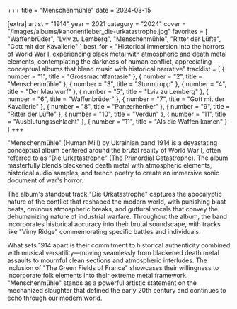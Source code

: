 +++
title = "Menschenmühle"
date = 2024-03-15

[extra]
artist = "1914"
year = 2021
category = "2024"
cover = "/images/albums/kanonenfieber_die-urkatastrophe.jpg"
favorites = [
    "Waffenbrüder",
    "Lviv zu Lemberg",
    "Menschenmühle",
    "Ritter der Lüfte",
    "Gott mit der Kavallerie"
]
best_for = "Historical immersion into the horrors of World War I, experiencing black metal with atmospheric and death metal elements, contemplating the darkness of human conflict, appreciating conceptual albums that blend music with historical narrative"
tracklist = [
    { number = "1", title = "Grossmachtfantasie" },
    { number = "2", title = "Menschenmühle" },
    { number = "3", title = "Sturmtrupp" },
    { number = "4", title = "Der Maulwurf" },
    { number = "5", title = "Lviv zu Lemberg" },
    { number = "6", title = "Waffenbrüder" },
    { number = "7", title = "Gott mit der Kavallerie" },
    { number = "8", title = "Panzerhenker" },
    { number = "9", title = "Ritter der Lüfte" },
    { number = "10", title = "Verdun" },
    { number = "11", title = "Ausblutungsschlacht" },
    { number = "11", title = "Als die Waffen kamen" }
]
+++

"Menschenmühle" (Human Mill) by Ukrainian band 1914 is a devastating conceptual album centered around the brutal reality of World War I, often referred to as "Die Urkatastrophe" (The Primordial Catastrophe). The album masterfully blends blackened death metal with atmospheric elements, historical audio samples, and trench poetry to create an immersive sonic document of war's horror.

The album's standout track "Die Urkatastrophe" captures the apocalyptic nature of the conflict that reshaped the modern world, with punishing blast beats, ominous atmospheric breaks, and guttural vocals that convey the dehumanizing nature of industrial warfare. Throughout the album, the band incorporates historical accuracy into their brutal soundscape, with tracks like "Vimy Ridge" commemorating specific battles and individuals.

What sets 1914 apart is their commitment to historical authenticity combined with musical versatility—moving seamlessly from blackened death metal assaults to mournful clean sections and atmospheric interludes. The inclusion of "The Green Fields of France" showcases their willingness to incorporate folk elements into their extreme metal framework. "Menschenmühle" stands as a powerful artistic statement on the mechanized slaughter that defined the early 20th century and continues to echo through our modern world.